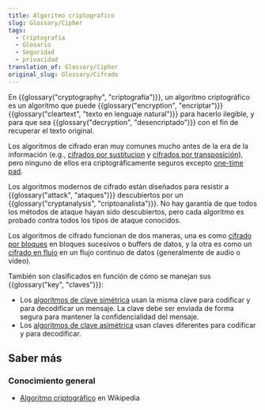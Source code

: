 ```yaml
---
title: Algoritmo criptográfico
slug: Glossary/Cipher
tags:
  - Criptografía
  - Glosario
  - Seguridad
  - privacidad
translation_of: Glossary/Cipher
original_slug: Glossary/Cifrado
---
```


En {{glossary("cryptography", "criptografía")}}, un algoritmo criptográfico es un algoritmo que puede {{glossary("encryption", "encriptar")}} {{glossary("cleartext", "texto en lenguaje natural")}} para hacerlo ilegible, y para que sea {{glossary("decryption", "desencriptado")}} con el fin de recuperar el texto original.

Los algoritmos de cifrado eran muy comunes mucho antes de la era de la información (e.g., [cifrados por sustitucion](https://es.wikipedia.org/wiki/Cifrado_por_sustituci%C3%B3n) y [cifrados por transposición](https://es.wikipedia.org/wiki/Cifrado_por_transposici%C3%B3n)), pero ninguno de ellos era criptográficamente seguros excepto [one-time pad](https://es.wikipedia.org/wiki/Libreta_de_un_solo_uso).

Los algoritmos modernos de cifrado están diseñados para resistir a {{glossary("attack", "ataques")}} descubiertos por un {{glossary("cryptanalysis", "criptoanalista")}}. No hay garantía de que todos los métodos de ataque hayan sido descubiertos, pero cada algoritmo es probado contra todos los tipos de ataque conocidos.

Los algoritmos de cifrado funcionan de dos maneras, una es como [cifrado por bloques](https://es.wikipedia.org/wiki/Cifrado_por_bloques) en bloques sucesivos o buffers de datos, y la otra es como un [cifrado en flujo](https://es.wikipedia.org/wiki/Cifrador_de_flujo) en un flujo continuo de datos (generalmente de audio o vídeo).

También son clasificados en función de cómo se manejan sus {{glossary("key", "claves")}}:

- Los [algoritmos de clave simétrica](https://es.wikipedia.org/wiki/Criptograf%C3%ADa_simétrica) usan la misma clave para codificar y para decodificar un mensaje. La clave debe ser enviada de forma segura para mantener la confidencialidad del mensaje.
- Los [algoritmos de clave asimétrica](https://es.wikipedia.org/wiki/Criptograf%C3%ADa_asimétrica) usan claves diferentes para codificar y para decodificar.

## Saber más

### Conocimiento general

- [Algoritmo criptográfico](https://es.wikipedia.org/wiki/Algoritmo_criptográfico) en Wikipedia
